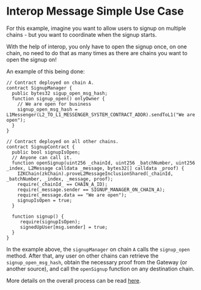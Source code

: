 # Interop Message Simple Use Case

For this example, imagine you want to allow users to signup on multiple chains - but you want to coordinate when the signup starts.

With the help of interop, you only have to open the signup once, on one chain, no need to do that as many times as there are chains you want to open the signup on!

An example of this being done:

```solidity
// Contract deployed on chain A.
contract SignupManager {
  public bytes32 sigup_open_msg_hash;
  function signup_open() onlyOwner {
    // We are open for business
    signup_open_msg_hash = L1Messenger(L2_TO_L1_MESSENGER_SYSTEM_CONTRACT_ADDR).sendToL1("We are open");
  }
}

// Contract deployed on all other chains.
contract SignupContract {
  public bool signupIsOpen;
  // Anyone can call it.
  function openSignup(uint256 _chainId, uint256 _batchNumber, uint256 _index, L2Message calldata _message, bytes32[] calldata _proof) {
    IZKChain(zkChain).proveL2MessageInclusionShared(_chainId, _batchNumber, _index, _message, proof);
    require(_chainId_ == CHAIN_A_ID);
    require(_message.sender == SIGNUP_MANAGER_ON_CHAIN_A);
    require(_message.data == "We are open");
    signupIsOpen = true;
  }

  function signup() {
     require(signupIsOpen);
     signedUpUser[msg.sender] = true;
  }
}
```

In the example above, the `signupManager` on chain `A` calls the `signup_open` method. After that, any user on other
chains can retrieve the `signup_open_msg_hash`, obtain the necessary proof from the Gateway (or another source), and
call the `openSignup` function on any destination chain. 

More details on the overall process can be read [here](../interop_messages.md).